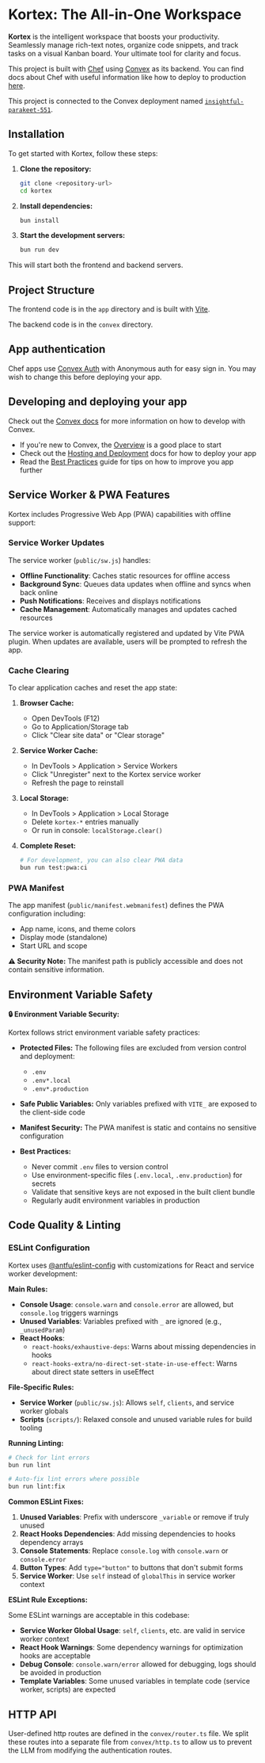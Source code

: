 # Kortex: The All-in-One Workspace

**Kortex** is the intelligent workspace that boosts your productivity. Seamlessly manage rich-text notes, organize code snippets, and track tasks on a visual Kanban board. Your ultimate tool for clarity and focus.

This project is built with [Chef](https://chef.convex.dev) using [Convex](https://convex.dev) as its backend.
 You can find docs about Chef with useful information like how to deploy to production [here](https://docs.convex.dev/chef).

This project is connected to the Convex deployment named [`insightful-parakeet-551`](https://dashboard.convex.dev/d/insightful-parakeet-551).

## Installation

To get started with Kortex, follow these steps:

1. **Clone the repository:**
   ```bash
   git clone <repository-url>
   cd kortex
   ```

2. **Install dependencies:**
   ```bash
   bun install
   ```

3. **Start the development servers:**
   ```bash
   bun run dev
   ```

This will start both the frontend and backend servers.

## Project Structure

The frontend code is in the `app` directory and is built with [Vite](https://vitejs.dev/).

The backend code is in the `convex` directory.

## App authentication

Chef apps use [Convex Auth](https://auth.convex.dev/) with Anonymous auth for easy sign in. You may wish to change this before deploying your app.

## Developing and deploying your app

Check out the [Convex docs](https://docs.convex.dev/) for more information on how to develop with Convex.
* If you're new to Convex, the [Overview](https://docs.convex.dev/understanding/) is a good place to start
* Check out the [Hosting and Deployment](https://docs.convex.dev/production/) docs for how to deploy your app
* Read the [Best Practices](https://docs.convex.dev/understanding/best-practices/) guide for tips on how to improve you app further

## Service Worker & PWA Features

Kortex includes Progressive Web App (PWA) capabilities with offline support:

### Service Worker Updates

The service worker (`public/sw.js`) handles:
- **Offline Functionality**: Caches static resources for offline access
- **Background Sync**: Queues data updates when offline and syncs when back online
- **Push Notifications**: Receives and displays notifications
- **Cache Management**: Automatically manages and updates cached resources

The service worker is automatically registered and updated by Vite PWA plugin. When updates are available, users will be prompted to refresh the app.

### Cache Clearing

To clear application caches and reset the app state:

1. **Browser Cache:**
   - Open DevTools (F12)
   - Go to Application/Storage tab
   - Click "Clear site data" or "Clear storage"

2. **Service Worker Cache:**
   - In DevTools > Application > Service Workers
   - Click "Unregister" next to the Kortex service worker
   - Refresh the page to reinstall

3. **Local Storage:**
   - In DevTools > Application > Local Storage
   - Delete `kortex-*` entries manually
   - Or run in console: `localStorage.clear()`

4. **Complete Reset:**
   ```bash
   # For development, you can also clear PWA data
   bun run test:pwa:ci
   ```

### PWA Manifest

The app manifest (`public/manifest.webmanifest`) defines the PWA configuration including:
- App name, icons, and theme colors
- Display mode (standalone)
- Start URL and scope

**⚠️ Security Note:** The manifest path is publicly accessible and does not contain sensitive information.

## Environment Variable Safety

**🔒 Environment Variable Security:**

Kortex follows strict environment variable safety practices:

- **Protected Files:** The following files are excluded from version control and deployment:
  - `.env`
  - `.env*.local`
  - `.env*.production`

- **Safe Public Variables:** Only variables prefixed with `VITE_` are exposed to the client-side code

- **Manifest Security:** The PWA manifest is static and contains no sensitive configuration

- **Best Practices:**
  - Never commit `.env` files to version control
  - Use environment-specific files (`.env.local`, `.env.production`) for secrets
  - Validate that sensitive keys are not exposed in the built client bundle
  - Regularly audit environment variables in production

## Code Quality & Linting

### ESLint Configuration

Kortex uses [@antfu/eslint-config](https://github.com/antfu/eslint-config) with customizations for React and service worker development:

**Main Rules:**
- **Console Usage**: `console.warn` and `console.error` are allowed, but `console.log` triggers warnings
- **Unused Variables**: Variables prefixed with `_` are ignored (e.g., `_unusedParam`)
- **React Hooks**:
  - `react-hooks/exhaustive-deps`: Warns about missing dependencies in hooks
  - `react-hooks-extra/no-direct-set-state-in-use-effect`: Warns about direct state setters in useEffect

**File-Specific Rules:**
- **Service Worker** (`public/sw.js`): Allows `self`, `clients`, and service worker globals
- **Scripts** (`scripts/`): Relaxed console and unused variable rules for build tooling

**Running Linting:**
```bash
# Check for lint errors
bun run lint

# Auto-fix lint errors where possible
bun run lint:fix
```

**Common ESLint Fixes:**

1. **Unused Variables**: Prefix with underscore `_variable` or remove if truly unused
2. **React Hooks Dependencies**: Add missing dependencies to hooks dependency arrays
3. **Console Statements**: Replace `console.log` with `console.warn` or `console.error`
4. **Button Types**: Add `type="button"` to buttons that don't submit forms
5. **Service Worker**: Use `self` instead of `globalThis` in service worker context

**ESLint Rule Exceptions:**

Some ESLint warnings are acceptable in this codebase:
- **Service Worker Global Usage**: `self`, `clients`, etc. are valid in service worker context
- **React Hook Warnings**: Some dependency warnings for optimization hooks are acceptable
- **Debug Console**: `console.warn/error` allowed for debugging, logs should be avoided in production
- **Template Variables**: Some unused variables in template code (service worker, scripts) are expected

## HTTP API

User-defined http routes are defined in the `convex/router.ts` file. We split these routes into a separate file from `convex/http.ts` to allow us to prevent the LLM from modifying the authentication routes.
